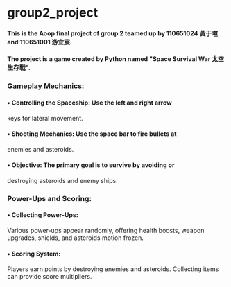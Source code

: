 # group2_project
#### This is the Aoop final project of group 2 teamed up by 110651024 黃于瑄 and 110651001 游宜宸.
#### The project is a game created by Python named "Space Survival War 太空生存戰".
### Gameplay Mechanics:
#### • Controlling the Spaceship: Use the left and right arrow
keys for lateral movement.
#### • Shooting Mechanics: Use the space bar to fire bullets at
enemies and asteroids.
#### • Objective: The primary goal is to survive by avoiding or
destroying asteroids and enemy ships.
### Power-Ups and Scoring:
#### • Collecting Power-Ups: 
Various power-ups appear randomly, offering health boosts, weapon upgrades, shields, and asteroids motion frozen.
#### • Scoring System:
Players earn points by destroying enemies and asteroids. Collecting items can provide score multipliers.
